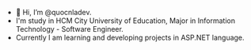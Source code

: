 - 👋 Hi, I’m @quocnladev.
- I'm study in HCM City University of Education, Major in Information Technology - Software Engineer.
- Currently I am learning and developing projects in ASP.NET language.
